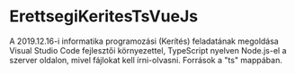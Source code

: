 # ErettsegiKeritesTsVueJs
A 2019.12.16-i informatika programozási (Kerítés) feladatának megoldása Visual Studio Code fejlesztői környezettel, TypeScript nyelven Node.js-el a szerver oldalon, mivel fájlokat kell írni-olvasni. Források a "ts" mappában.
